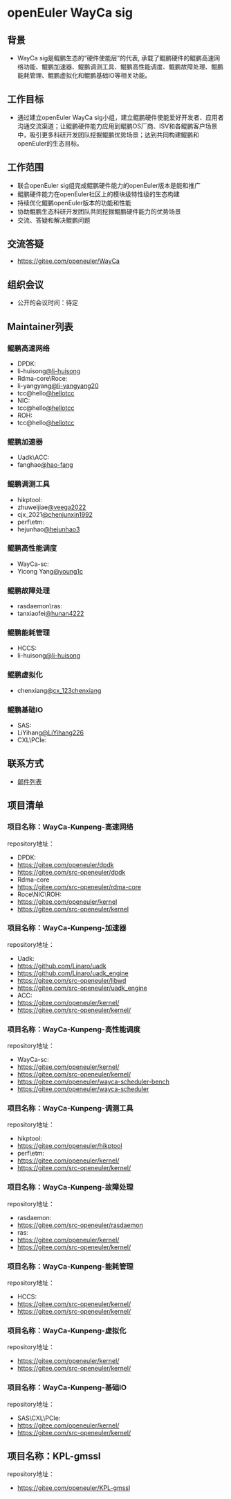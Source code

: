 # openEuler WayCa sig

## 背景

- WayCa sig是鲲鹏生态的“硬件使能层”的代表,  承载了鲲鹏硬件的鲲鹏高速网络功能、鲲鹏加速器、鲲鹏调测工具、鲲鹏高性能调度、鲲鹏故障处理、鲲鹏能耗管理、鲲鹏虚拟化和鲲鹏基础IO等相关功能。

## 工作目标

- 通过建立openEuler WayCa sig小组，建立鲲鹏硬件使能爱好开发者、应用者沟通交流渠道；让鲲鹏硬件能力应用到鲲鹏OS厂商、ISV和各鲲鹏客户场景中，吸引更多科研开发团队挖掘鲲鹏优势场景；达到共同构建鲲鹏和openEuler的生态目标。

## 工作范围

- 联合openEuler sig组完成鲲鹏硬件能力的openEuler版本是能和推广
- 鲲鹏硬件能力在openEuler社区上的模块级特性级的生态构建
- 持续优化鲲鹏openEuler版本的功能和性能
- 协助鲲鹏生态科研开发团队共同挖掘鲲鹏硬件能力的优势场景
- 交流、答疑和解决鲲鹏问题

## 交流答疑

- https://gitee.com/openeuler/WayCa

## 组织会议

- 公开的会议时间：待定

## Maintainer列表

### 鲲鹏高速网络

- DPDK: 
- li-huisong[@li-huisong](https://gitee.com/li-huisong) 
- Rdma-core\Roce: 
- li-yangyang[@li-yangyang20](https://gitee.com/li-yangyang20)
- tcc@hello[@hellotcc](https://gitee.com/hellotcc) 
- NIC:
- tcc@hello[@hellotcc](https://gitee.com/hellotcc) 
- ROH:
- tcc@hello[@hellotcc](https://gitee.com/hellotcc) 

### 鲲鹏加速器

- Uadk\ACC:
- fanghao[@hao-fang](https://gitee.com/hao-fang)

### 鲲鹏调测工具

- hikptool:
- zhuweijiae[@veega2022](https://gitee.com/veega2022) 
- cjx_2021[@chenjunxin1992](https://gitee.com/chenjunxin1992)
- perf\etm:
- hejunhao[@hejunhao3](https://gitee.com/hejunhao3)

### 鲲鹏高性能调度

- WayCa-sc:
- Yicong Yang[@young1c](https://gitee.com/young1c) 

### 鲲鹏故障处理

- rasdaemon\ras:
- tanxiaofei[@hunan4222](https://gitee.com/hunan4222)

### 鲲鹏能耗管理

- HCCS:
- li-huisong[@li-huisong](https://gitee.com/li-huisong)

### 鲲鹏虚拟化

- chenxiang[@cx_123chenxiang](https://gitee.com/cx_123chenxiang)

### 鲲鹏基础IO

- SAS:
- LiYihang[@LiYihang226](https://gitee.com/Liyihang226) 
- CXL\PCIe:

## 联系方式

- [邮件列表](xxx@openeuler.org)

## 项目清单

### 项目名称：WayCa-Kunpeng-高速网络

repository地址：

- DPDK:
- https://gitee.com/openeuler/dpdk
- https://gitee.com/src-openeuler/dpdk
- Rdma-core 
- https://gitee.com/src-openeuler/rdma-core
- Roce\NIC\ROH:
- https://gitee.com/openeuler/kernel
- https://gitee.com/src-openeuler/kernel

### 项目名称：WayCa-Kunpeng-加速器

repository地址：

- Uadk:
- https://github.com/Linaro/uadk
- https://github.com/Linaro/uadk_engine
- https://gitee.com/src-openeuler/libwd
- https://gitee.com/src-openeuler/uadk_engine
- ACC:
- https://gitee.com/openeuler/kernel/
- https://gitee.com/src-openeuler/kernel/

### 项目名称：WayCa-Kunpeng-高性能调度

repository地址：

- WayCa-sc:
- https://gitee.com/openeuler/kernel/
- https://gitee.com/src-openeuler/kernel/
- https://gitee.com/openeuler/wayca-scheduler-bench
- https://gitee.com/openeuler/wayca-scheduler


### 项目名称：WayCa-Kunpeng-调测工具

repository地址：

- hikptool:
- https://gitee.com/openeuler/hikptool
- perf\etm:
- https://gitee.com/openeuler/kernel/
- https://gitee.com/src-openeuler/kernel/


### 项目名称：WayCa-Kunpeng-故障处理

repository地址：

- rasdaemon:
- https://gitee.com/src-openeuler/rasdaemon
- ras:
- https://gitee.com/openeuler/kernel/
- https://gitee.com/src-openeuler/kernel/

### 项目名称：WayCa-Kunpeng-能耗管理

repository地址：

- HCCS:
- https://gitee.com/src-openeuler/kernel/
- https://gitee.com/src-openeuler/kernel/

### 项目名称：WayCa-Kunpeng-虚拟化

repository地址：

- https://gitee.com/openeuler/kernel/
- https://gitee.com/src-openeuler/kernel/


### 项目名称：WayCa-Kunpeng-基础IO

repository地址：

- SAS\CXL\PCIe:
- https://gitee.com/openeuler/kernel/
- https://gitee.com/src-openeuler/kernel/


## 项目名称：KPL-gmssl

repository地址：

- https://gitee.com/openeuler/KPL-gmssl
